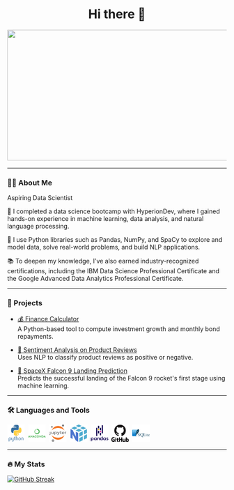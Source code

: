 <div id="header" align="center">
  <h1>Hi there 👋</h1>
</div>

<div align="center">
  <img src="https://media.giphy.com/media/dWesBcTLavkZuG35MI/giphy.gif" width="600" height="300"/>
</div>

---

### 👨‍💻 About Me

Aspiring Data Scientist  

🔭 I completed a data science bootcamp with HyperionDev, where I gained hands-on experience in machine learning, data analysis, and natural language processing.

🌱 I use Python libraries such as Pandas, NumPy, and SpaCy to explore and model data, solve real-world problems, and build NLP applications.

📚 To deepen my knowledge, I’ve also earned industry-recognized certifications, including the IBM Data Science Professional Certificate and the Google Advanced Data Analytics Professional Certificate.

---

### 🚀 Projects

- [💰 Finance Calculator](https://github.com/kb1278/finalCapstone)  
  A Python-based tool to compute investment growth and monthly bond repayments.

- [💬 Sentiment Analysis on Product Reviews](https://github.com/kb1278/finalCapstone)  
  Uses NLP to classify product reviews as positive or negative.

- [🚀 SpaceX Falcon 9 Landing Prediction](https://github.com/kb1278/Applied-Data-Science-Capstone)  
  Predicts the successful landing of the Falcon 9 rocket's first stage using machine learning.


---

### 🛠️ Languages and Tools

<div>
  <img src="https://github.com/devicons/devicon/blob/master/icons/python/python-original-wordmark.svg" title="Python" alt="Python" width="40" height="40"/>&nbsp;
  <img src="https://github.com/devicons/devicon/blob/master/icons/anaconda/anaconda-original-wordmark.svg" title="Anaconda" alt="Anaconda" width="40" height="40"/>&nbsp;
  <img src="https://github.com/devicons/devicon/blob/master/icons/jupyter/jupyter-original-wordmark.svg" title="Jupyter" alt="Jupyter" width="40" height="40"/>&nbsp;
  <img src="https://github.com/devicons/devicon/blob/master/icons/numpy/numpy-original.svg" title="NumPy" alt="NumPy" width="40" height="40"/>&nbsp;
  <img src="https://github.com/devicons/devicon/blob/master/icons/pandas/pandas-original-wordmark.svg" title="Pandas" alt="Pandas" width="40" height="40"/>&nbsp;
  <img src="https://github.com/devicons/devicon/blob/master/icons/github/github-original-wordmark.svg" title="GitHub" alt="GitHub" width="40" height="40"/>&nbsp;
  <img src="https://github.com/devicons/devicon/blob/master/icons/sqlite/sqlite-original-wordmark.svg" title="SQLite" alt="SQLite" width="40" height="40"/>&nbsp;
</div>

---

### 🔥 My Stats

[![GitHub Streak](http://github-readme-streak-stats.herokuapp.com?user=kb1278&theme=dark&background=000000)](https://git.io/streak-stats)










   













